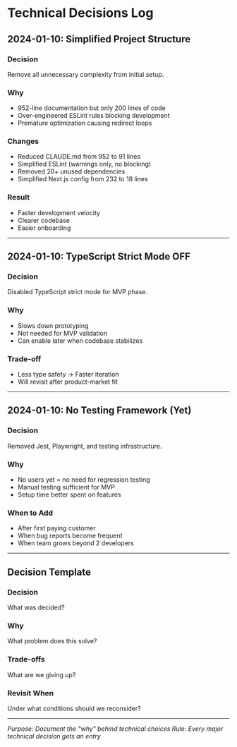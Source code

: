 # Technical Decisions Log

## 2024-01-10: Simplified Project Structure

### Decision
Remove all unnecessary complexity from initial setup.

### Why
- 952-line documentation but only 200 lines of code
- Over-engineered ESLint rules blocking development
- Premature optimization causing redirect loops

### Changes
- Reduced CLAUDE.md from 952 to 91 lines
- Simplified ESLint (warnings only, no blocking)
- Removed 20+ unused dependencies
- Simplified Next.js config from 232 to 18 lines

### Result
- Faster development velocity
- Clearer codebase
- Easier onboarding

---

## 2024-01-10: TypeScript Strict Mode OFF

### Decision
Disabled TypeScript strict mode for MVP phase.

### Why
- Slows down prototyping
- Not needed for MVP validation
- Can enable later when codebase stabilizes

### Trade-off
- Less type safety → Faster iteration
- Will revisit after product-market fit

---

## 2024-01-10: No Testing Framework (Yet)

### Decision
Removed Jest, Playwright, and testing infrastructure.

### Why
- No users yet = no need for regression testing
- Manual testing sufficient for MVP
- Setup time better spent on features

### When to Add
- After first paying customer
- When bug reports become frequent
- When team grows beyond 2 developers

---

## Decision Template

### Decision
What was decided?

### Why
What problem does this solve?

### Trade-offs
What are we giving up?

### Revisit When
Under what conditions should we reconsider?

---
*Purpose: Document the "why" behind technical choices*
*Rule: Every major technical decision gets an entry*